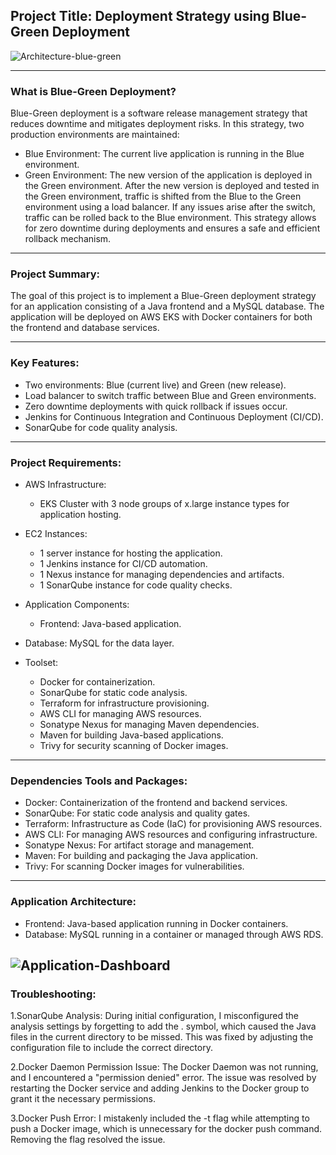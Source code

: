 ## Project Title: Deployment Strategy using Blue-Green Deployment
![Architecture-blue-green](https://github.com/user-attachments/assets/2790a8da-29b8-48a6-b971-13078b195ae8)

---

### What is Blue-Green Deployment?
Blue-Green deployment is a software release management strategy that reduces downtime and mitigates deployment risks. In this strategy, two production environments are maintained:

- Blue Environment: The current live application is running in the Blue environment.
- Green Environment: The new version of the application is deployed in the Green environment.
After the new version is deployed and tested in the Green environment, traffic is shifted from the Blue to the Green environment using a load balancer. If any issues arise after the switch, traffic can be rolled back to the Blue environment. This strategy allows for zero downtime during deployments and ensures a safe and efficient rollback mechanism.
---
### Project Summary:
The goal of this project is to implement a Blue-Green deployment strategy for an application consisting of a Java frontend and a MySQL database. The application will be deployed on AWS EKS with Docker containers for both the frontend and database services.

---
### Key Features:
- Two environments: Blue (current live) and Green (new release).
- Load balancer to switch traffic between Blue and Green environments.
- Zero downtime deployments with quick rollback if issues occur.
- Jenkins for Continuous Integration and Continuous Deployment (CI/CD).
- SonarQube for code quality analysis.

---
### Project Requirements:

- AWS Infrastructure:
   - EKS Cluster with 3 node groups of x.large instance types for application hosting.
 - EC2 Instances:
   - 1 server instance for hosting the application.
   - 1 Jenkins instance for CI/CD automation.
   - 1 Nexus instance for managing dependencies and artifacts.
   - 1 SonarQube instance for code quality checks.
 - Application Components:
 
   - Frontend: Java-based application.
 - Database: MySQL for the data layer.

- Toolset:

  - Docker for containerization.
  - SonarQube for static code analysis.
  - Terraform for infrastructure provisioning.
  - AWS CLI for managing AWS resources.
  - Sonatype Nexus for managing Maven dependencies.
  - Maven for building Java-based applications.
  - Trivy for security scanning of Docker images.
---
### Dependencies Tools and Packages:

  - Docker: Containerization of the frontend and backend services.
  - SonarQube: For static code analysis and quality gates.
  - Terraform: Infrastructure as Code (IaC) for provisioning AWS resources.
  - AWS CLI: For managing AWS resources and configuring infrastructure.
  - Sonatype Nexus: For artifact storage and management.
  - Maven: For building and packaging the Java application.
  - Trivy: For scanning Docker images for vulnerabilities.
---
### Application Architecture:

- Frontend: Java-based application running in Docker containers.
- Database: MySQL running in a container or managed through AWS RDS.

![Application-Dashboard](https://github.com/user-attachments/assets/8f3c96e1-d627-4477-9026-c4a3b3607fdb)
----
### Troubleshooting:

1.SonarQube Analysis: During initial configuration, I misconfigured the analysis settings by forgetting to add the . symbol, which caused the Java files in the current directory to be missed. This was fixed by adjusting the configuration file to 
  include the correct directory.

2.Docker Daemon Permission Issue: The Docker Daemon was not running, and I encountered a "permission denied" error. The issue was resolved by restarting the Docker service and adding Jenkins to the Docker group to grant it the necessary 
  permissions.

3.Docker Push Error: I mistakenly included the -t flag while attempting to push a Docker image, which is unnecessary for the docker push command. Removing the flag resolved the issue.
